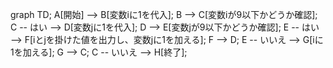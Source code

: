 graph TD;
  A[開始] --> B[変数iに1を代入];
  B --> C[変数iが9以下かどうか確認];
  C -- はい --> D[変数jに1を代入];
  D --> E[変数jが9以下かどうか確認];
  E -- はい --> F[iとjを掛けた値を出力し、変数jに1を加える];
  F --> D;
  E -- いいえ --> G[iに1を加える];
  G --> C;
  C -- いいえ --> H[終了];
